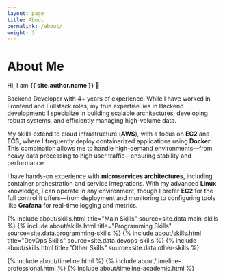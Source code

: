 ```yaml
---
layout: page
title: About
permalink: /about/
weight: 3
---
```


# About Me

Hi, I am **{{ site.author.name }}** :wave:

Backend Developer with 4+ years of experience. While I have worked in Frontend and Fullstack roles, my true expertise lies in Backend development: I specialize in building scalable architectures, developing robust systems, and efficiently managing high-volume data.

My skills extend to cloud infrastructure (**AWS**), with a focus on **EC2** and **ECS**, where I frequently deploy containerized applications using **Docker**. This combination allows me to handle high-demand environments—from heavy data processing to high user traffic—ensuring stability and performance.

I have hands-on experience with **microservices architectures**, including container orchestration and service integrations. With my advanced **Linux** knowledge, I can operate in any environment, though I prefer **EC2** for the full control it offers—from deployment and monitoring to configuring tools like **Grafana** for real-time logging and metrics.

{% include about/skills.html title="Main Skills" source=site.data.main-skills %}
{% include about/skills.html title="Programming Skills" source=site.data.programming-skills %}
{% include about/skills.html title="DevOps Skills" source=site.data.devops-skills %}
{% include about/skills.html title="Other Skills" source=site.data.other-skills %}

{% include about/timeline.html %}
{% include about/timeline-professional.html %}
{% include about/timeline-academic.html %}
